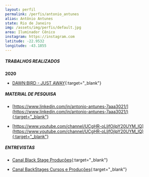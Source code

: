 ```yaml
---
layout: perfil
permalink: /perfis/antonio_antunes
alias: Antônio Antunes
state: Rio de Janeiro
img: /assets/img/perfis/default.jpg
area: Iluminador Cênico
instagram: https://instagram.com
latitude: -22.9532
longitude: -43.1855
---
```


##### **TRABALHOS REALIZADOS**

**2020**

- [DAWN:BIRD - JUST AWAY](https://www.youtube.com/watch?v=OPnnRhtiWZg){:target="_blank"}

##### **MATERIAL DE PESQUISA**

- [https://www.linkedin.com/in/antonio-antunes-7aaa3021/](https://www.linkedin.com/in/antonio-antunes-7aaa3021/){:target="_blank"}

- [https://www.youtube.com/channel/UCgHR-oLljfOjlpY20UYM_lQ](https://www.youtube.com/channel/UCgHR-oLljfOjlpY20UYM_lQ){:target="_blank"}

##### **ENTREVISTAS**

- [Canal Black Stage Produções](https://www.youtube.com/watch?v=vvESc1oGdpU){:target="_blank"}

- [Canal BackStages Cursos e Produções](https://www.youtube.com/watch?v=ekqhxpd20XI){:target="_blank"}